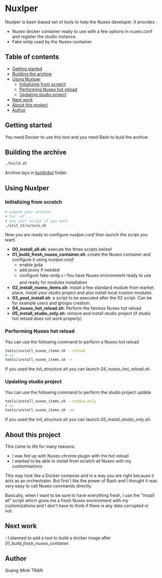 # Nuxlper
Nuxlper is bash-based set of tools to help the Nuxeo
developer.
It provides :
- Nuxeo docker container ready to use with a few
options in nuxeo.conf and register the studio instance.
- Fake smtp used by the Nuxeo container.

## Table of contents
- [Getting started](#getting-started)
- [Building the archive](#building-the-archive)
- [Using Nuxlper](#using-nuxlper)
  - [Initializing from scratch](#initializing-from-scratch)
  - [Performing Nuxeo hot reload](#performing-nuxeo-hot-reload)
  - [Updating studio project](#updating-studio-project)
- [Next work](#next-work)
- [About this project](#about-this-project)
- [Author](#author)

## Getting started

You need Docker to use this tool and you need Bash to buid the archive.

## Building the archive

```bash
./build.sh
```
Archive lays in [build/dist](build/dist) folder.

## Using Nuxlper

### Initializing from scratch

```bash
# unpack your archive
# tar -xf ...
# Use init script if you want
./init_structure.sh
```

Now you are ready to configure _nuxlper.conf_ then launch the script you want.
- **00_install_all.sh**: execute the three scripts below! 
- **01_build_fresh_nuxeo_container.sh**: create the Nuxeo container and configure it using _nuxlper.conf_:
  - enable jpda
  - add proxy if needed
  - configure fake-smtp
👉You have Nuxeo environment ready to use and ready for modules installation
- **02_install_nuxeo_items.sh**: install a few standard module from market place, install your studio project and also install local custom modules
- **03_post_install.sh**: a script to be executed after the 02 script. Can be for example users and groups creation.
- **04_nuxeo_hot_reload.sh**: Perform the famous Nuxeo hot reload
- **05_install_studio_only.sh**: remove and install studio project (if studio hot reload does not work properly)

### Performing Nuxeo hot reload
You can use the following command to perform a Nuxeo hot reload
```bash
tools/install_nuxeo_items.sh --reload
# or
tools/install_nuxeo_items.sh -r
```
If you used the _init_structure.sh_ you can launch _04_nuxeo_hot_reload.sh_. 

### Updating studio project
You can use the following command to perform the studio project update
```bash
tools/install_nuxeo_items.sh --studio-only
# or
tools/install_nuxeo_items.sh -so
```
If you used the _init_structure.sh_ you can launch _05_install_studio_only.sh_.

## About this project

This came to life for many reasons:
- I was fed up with Nuxeo chrome plugin with the hot reload
- I wanted to be able to install from scratch all Nuxeo with my customisations

This may look like a Docker compose and in a way you are right because it acts as an orchestrator. But first I like
the power of Bash and I thought it was very easy to call Nuxeo commands directly.

Basically, when I want to be sure to have everything fresh, I use the "install all" script which gives me a fresh Nuxeo
environment with my customizations and I don't have to think if there is any data corrupted or not.

## Next work
💡I planned to add a tool to build a docker image after _01_build_fresh_nuxeo_container_.

## Author
Quang-Minh TRAN